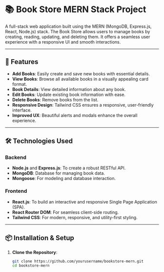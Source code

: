 # 📚 Book Store MERN Stack Project

A full-stack web application built using the MERN (MongoDB, Express.js, React, Node.js) stack. The Book Store allows users to manage books by creating, reading, updating, and deleting them. It offers a seamless user experience with a responsive UI and smooth interactions.

---

## 🚀 Features

- **Add Books**: Easily create and save new books with essential details.
- **View Books**: Browse all available books in a visually appealing card format.
- **Book Details**: View detailed information about any book.
- **Edit Books**: Update existing book information with ease.
- **Delete Books**: Remove books from the list.
- **Responsive Design**: Tailwind CSS ensures a responsive, user-friendly interface.
- **Improved UX**: Beautiful alerts and modals enhance the overall experience.

---

## 🛠 Technologies Used

### **Backend**
- **Node.js** and **Express.js**: To create a robust RESTful API.
- **MongoDB**: Database for managing book data.
- **Mongoose**: For modeling and database interaction.

### **Frontend**
- **React.js**: To build an interactive and responsive Single Page Application (SPA).
- **React Router DOM**: For seamless client-side routing.
- **Tailwind CSS**: For modern, responsive, and utility-first styling.

---

## 📦 Installation & Setup

1. **Clone the Repository**:
   ```bash
   git clone https://github.com/yourusername/bookstore-mern.git
   cd bookstore-mern

